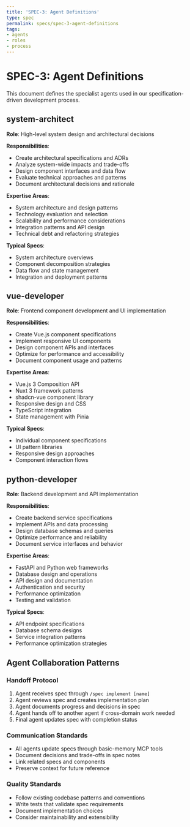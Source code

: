 ```yaml
---
title: 'SPEC-3: Agent Definitions'
type: spec
permalink: specs/spec-3-agent-definitions
tags:
- agents
- roles
- process
---
```


# SPEC-3: Agent Definitions

This document defines the specialist agents used in our specification-driven development process.

## system-architect

**Role**: High-level system design and architectural decisions

**Responsibilities**:
- Create architectural specifications and ADRs
- Analyze system-wide impacts and trade-offs
- Design component interfaces and data flow
- Evaluate technical approaches and patterns
- Document architectural decisions and rationale

**Expertise Areas**:
- System architecture and design patterns
- Technology evaluation and selection
- Scalability and performance considerations
- Integration patterns and API design
- Technical debt and refactoring strategies

**Typical Specs**:
- System architecture overviews
- Component decomposition strategies
- Data flow and state management
- Integration and deployment patterns

## vue-developer

**Role**: Frontend component development and UI implementation

**Responsibilities**:
- Create Vue.js component specifications
- Implement responsive UI components
- Design component APIs and interfaces
- Optimize for performance and accessibility
- Document component usage and patterns

**Expertise Areas**:
- Vue.js 3 Composition API
- Nuxt 3 framework patterns
- shadcn-vue component library
- Responsive design and CSS
- TypeScript integration
- State management with Pinia

**Typical Specs**:
- Individual component specifications
- UI pattern libraries
- Responsive design approaches
- Component interaction flows

## python-developer

**Role**: Backend development and API implementation

**Responsibilities**:
- Create backend service specifications
- Implement APIs and data processing
- Design database schemas and queries
- Optimize performance and reliability
- Document service interfaces and behavior

**Expertise Areas**:
- FastAPI and Python web frameworks
- Database design and operations
- API design and documentation
- Authentication and security
- Performance optimization
- Testing and validation

**Typical Specs**:
- API endpoint specifications
- Database schema designs
- Service integration patterns
- Performance optimization strategies

## Agent Collaboration Patterns

### Handoff Protocol
1. Agent receives spec through `/spec implement [name]`
2. Agent reviews spec and creates implementation plan
3. Agent documents progress and decisions in spec
4. Agent hands off to another agent if cross-domain work needed
5. Final agent updates spec with completion status

### Communication Standards
- All agents update specs through basic-memory MCP tools
- Document decisions and trade-offs in spec notes
- Link related specs and components
- Preserve context for future reference

### Quality Standards
- Follow existing codebase patterns and conventions
- Write tests that validate spec requirements
- Document implementation choices
- Consider maintainability and extensibility
